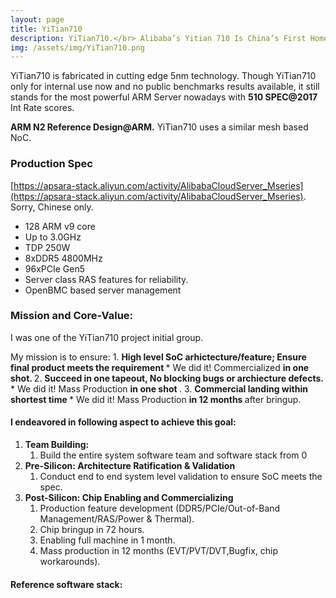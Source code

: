 ```yaml
---
layout: page
title: YiTian710
description: YiTian710.</br> Alibaba’s Yitian 710 Is China’s First Homegrown Cloud-Native CPU to Be Put Into Large-Scale Use, 
img: /assets/img/YiTian710.png
---
```


YiTian710 is fabricated in cutting edge 5nm technology. Though YiTian710 only for internal use now and no public benchmarks results available, it still stands for the most powerful ARM Server nowadays with **510 SPEC@2017** Int Rate scores.


<div>
    <img class="three" src="{{ site.baseurl }}/assets/img/ARM_N2_Ref.png" alt="" title="ARM N2 Reference Design"/>
</div>

<div class="three caption">
<strong> ARM N2 Reference Design@ARM.</strong> YiTian710 uses a similar mesh based NoC.
</div>

### Production Spec
[https://apsara-stack.aliyun.com/activity/AlibabaCloudServer_Mseries](https://apsara-stack.aliyun.com/activity/AlibabaCloudServer_Mseries). Sorry, Chinese only.
* 128 ARM v9 core
* Up to 3.0GHz
* TDP 250W
* 8xDDR5 4800MHz
* 96xPCIe Gen5
* Server class RAS features for reliability.
* OpenBMC based server management 

### Mission and Core-Value: 
I was one of the YiTian710 project initial group.
<div>
    <img class="three" src="{{ site.baseurl }}/assets/img/Initial_Team.png" alt="" title="Initial Team"/>
</div>
My mission is to ensure:
1. <strong> High level SoC arhictecture/feature; Ensure final product meets the requirement </strong>
  *  We did it! Commercialized <strong> in one shot. </strong> 
2. <strong> Succeed in one tapeout, No blocking bugs or archiecture defects. </strong>
  *  We did it! Mass Production <strong> in one shot </strong>.
3. <strong> Commercial landing within shortest time  </strong>
  *  We did it! Mass Production <strong> in 12 months </strong> after bringup.

#### I endeavored in following aspect to achieve this goal:
1. <strong> Team Building: </strong> 
    1. Build the entire system software team and software stack from 0
2. <strong> Pre-Silicon: Architecture Ratification & Validation </strong> 
    1. Conduct end to end system level validation to ensure SoC meets the spec.  
3. <strong> Post-Silicon: Chip Enabling and Commercializing</strong>
    1. Production feature development (DDR5/PCIe/Out-of-Band Management/RAS/Power & Thermal).
    2. Chip bringup in 72 hours.
    3. Enabling full machine in 1 month.
    4. Mass production in 12 months (EVT/PVT/DVT,Bugfix, chip workarounds).

#### Reference software stack:
<div>
    <img class="three" src="{{ site.baseurl }}/assets/img/YiTian710_Stack.png" alt="" title="YiTian710 Stack"/>
</div>
